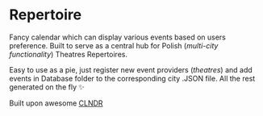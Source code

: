 # Repertoire

Fancy calendar which can display various events based on users preference. Built to serve as a central hub for Polish (*multi-city functionality*) Theatres Repertoires.

Easy to use as a pie, just register new event providers (*theatres*) and add events in Database folder to the corresponding city .JSON file. All the rest generated on the fly :sparkles: 

Built upon awesome [CLNDR](https://kylestetz.github.io/CLNDR/)
